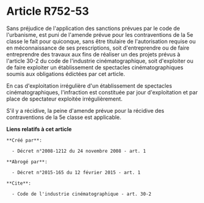 # Article R752-53

Sans préjudice de l'application des sanctions prévues par le code de l'urbanisme, est puni de l'amende prévue pour les
contraventions de la 5e classe le fait pour quiconque, sans être titulaire de l'autorisation requise ou en méconnaissance de
ses prescriptions, soit d'entreprendre ou de faire entreprendre des travaux aux fins de réaliser un des projets prévus à
l'article 30-2 du code de l'industrie cinématographique, soit d'exploiter ou de faire exploiter un établissement de
spectacles cinématographiques soumis aux obligations édictées par cet article. 

En cas d'exploitation irrégulière d'un établissement de spectacles cinématographiques, l'infraction est constituée par jour
d'exploitation et par place de spectateur exploitée irrégulièrement.

S'il y a récidive, la peine d'amende prévue pour la récidive des contraventions de la 5e classe est applicable.

**Liens relatifs à cet article**

	**Créé par**:

	  - Décret n°2008-1212 du 24 novembre 2008 - art. 1

	**Abrogé par**:

	  - Décret n°2015-165 du 12 février 2015 - art. 1

	**Cite**:

	  - Code de l'industrie cinématographique - art. 30-2
